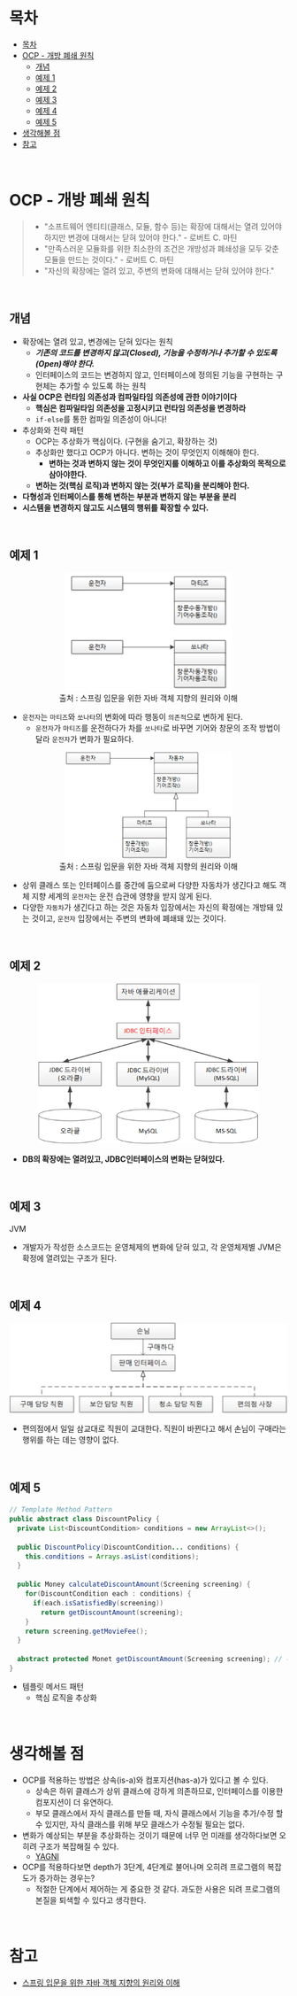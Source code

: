 # 목차

- [목차](#목차)
- [OCP - 개방 폐쇄 원칙](#ocp---개방-폐쇄-원칙)
  - [개념](#개념)
  - [예제 1](#예제-1)
  - [예제 2](#예제-2)
  - [예제 3](#예제-3)
  - [예제 4](#예제-4)
  - [예제 5](#예제-5)
- [생각해볼 점](#생각해볼-점)
- [참고](#참고)

<br>

# OCP - 개방 폐쇄 원칙

> * "소프트웨어 엔티티(클래스, 모듈, 함수 등)는 확장에 대해서는 열려 있어야 하지만 변경에 대해서는 닫혀 있어야 한다." - 로버트 C. 마틴
> * "만족스러운 모듈화를 위한 최소한의 조건은 개방성과 폐쇄성을 모두 갖춘 모듈을 만드는 것이다." - 로버트 C. 마틴
> * "자신의 확장에는 열려 있고, 주변의 변화에 대해서는 닫혀 있어야 한다."

<br>

## 개념

* 확장에는 열려 있고, 변경에는 닫혀 있다는 원칙
  * ***기존의 코드를 변경하지 않고(Closed), 기능을 수정하거나 추가할 수 있도록(Open)해야 한다.***
  * 인터페이스의 코드는 변경하지 않고, 인터페이스에 정의된 기능을 구현하는 구현체는 추가할 수 있도록 하는 원칙 
* **사실 OCP은 런타임 의존성과 컴파일타임 의존성에 관한 이야기이다**
  * **핵심은 컴파일타임 의존성을 고정시키고 런타임 의존성을 변경하라**
  * `if-else`를 통한 컴파일 의존성이 아니다!
* 추상화와 전략 패턴
  * OCP는 추상화가 핵심이다. (구현을 숨기고, 확장하는 것)
  * 추상화만 했다고 OCP가 아니다. 변하는 것이 무엇인지 이해해야 한다.
    * **변하는 것과 변하지 않는 것이 무엇인지를 이해하고 이를 추상화의 목적으로 삼아야한다.**
  * **변하는 것(핵심 로직)과 변하지 않는 것(부가 로직)을 분리해야 한다.**
* **다형성과 인터페이스를 통해 변하는 부분과 변하지 않는 부분을 분리**
* **시스템을 변경하지 않고도 시스템의 행위를 확장할 수 있다.**

<br>

## 예제 1

<p align="center"><img src="./image/image-20200723164410696.png" width="300" /><br>출처 : 스프링 입문을 위한 자바 객체 지향의 원리와 이해</p>

* `운전자`는 `마티즈`와 `쏘나타`의 변화에 따라 행동이 `의존적`으로 변하게 된다.
  * `운전자`가 `마티즈`를 운전하다가 차를 `쏘나타`로 바꾸면 기어와 창문의 조작 방법이 달라 `운전자`가 변화가 필요하다.

<p align="center"><img src="./image/1541913950879.png" width="300" /><br>출처 : 스프링 입문을 위한 자바 객체 지향의 원리와 이해</p>

* 상위 클래스 또는 인터페이스를 중간에 둠으로써 다양한 자동차가 생긴다고 해도 객체 지향 세계의 `운전자`는 운전 습관에 영향을 받지 않게 된다.
* 다양한 `자동차`가 생긴다고 하는 것은 자동차 입장에서는 자신의 확정에는 개방돼 있는 것이고, `운전자` 입장에서는 주변의 변화에 폐쇄돼 있는 것이다.

<br>

## 예제 2

<p align="center"><img src="./image/1541914244823.png" width="400" /></p>

* **DB의 확장에는 열려있고, JDBC인터페이스의 변화는 닫혀있다.**

<br>

## 예제 3

JVM

* 개발자가 작성한 소스코드는 운영체제의 변화에 닫혀 있고, 각 운영체제별 JVM은 확정에 열려있는 구조가 된다.

<br>

## 예제 4

<p align="center"><img src="./image/151351513.png"></p>

* 편의점에서 일일 삼교대로 직원이 교대한다. 직원이 바뀐다고 해서 손님이 구매라는 행위를 하는 데는 영향이 없다.

<br>

## 예제 5
```java
// Template Method Pattern
public abstract class DiscountPolicy {
  private List<DiscountCondition> conditions = new ArrayList<>();
  
  public DiscountPolicy(DiscountCondition... conditions) {
    this.conditions = Arrays.asList(conditions);
  }
  
  public Money calculateDiscountAmount(Screening screening) {
    for(DiscountCondition each : conditions) {
      if(each.isSatisfiedBy(screening))
        return getDiscountAmount(screening);
    }
    return screening.getMovieFee();
  }
  
  abstract protected Monet getDiscountAmount(Screening screening); // 추상 메서드 -> 핵심 로직 (전략)
}
```
* 템플릿 메서드 패턴
  * 핵심 로직을 추상화

<br>

# 생각해볼 점
* OCP를 적용하는 방법은 상속(is-a)와 컴포지션(has-a)가 있다고 볼 수 있다.
  * 상속은 하위 클래스가 상위 클래스에 강하게 의존하므로, 인터페이스를 이용한 컴포지션이 더 유연하다.
  * 부모 클래스에서 자식 클래스를 만들 때, 자식 클래스에서 기능을 추가/수정 할 수 있지만, 자식 클래스를 위해 부모 클래스가 수정될 필요는 없다.
* 변화가 예상되는 부분을 추상화하는 것이기 때문에 너무 먼 미래를 생각하다보면 오히려 구조가 복잡해질 수 있다.
  * [YAGNI](https://ko.wikipedia.org/wiki/YAGNI)
* OCP를 적용하다보면 depth가 3단계, 4단계로 불어나며 오히려 프로그램의 복잡도가 증가하는 경우는?
  * 적절한 단계에서 제어하는 게 중요한 것 같다. 과도한 사용은 되려 프로그램의 본질을 퇴색할 수 있다고 생각한다.

<br>

# 참고

* [스프링 입문을 위한 자바 객체 지향의 원리와 이해](http://www.yes24.com/Product/Goods/17350624)